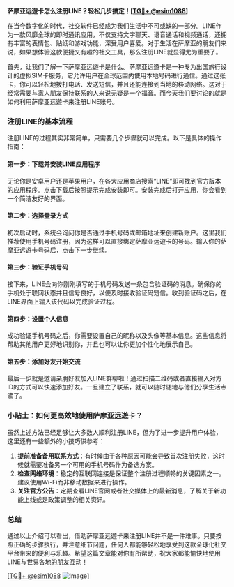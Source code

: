 **萨摩亚远遊卡怎么注册LINE？轻松几步搞定！[[TG💪+ @esim1088](https://t.me/s/esim1088)]**

在当今数字化的时代，社交软件已经成为我们生活中不可或缺的一部分。LINE作为一款风靡全球的即时通讯应用，不仅支持文字聊天、语音通话和视频通话，还拥有丰富的表情包、贴纸和游戏功能，深受用户喜爱。对于生活在萨摩亚的朋友们来说，如果想体验这款便捷又有趣的社交工具，那么注册LINE就显得尤为重要了。

首先，让我们了解一下萨摩亚远遊卡是什么。萨摩亚远遊卡是一种专为出国旅行设计的虚拟SIM卡服务，它允许用户在全球范围内使用本地号码进行通信。通过这张卡，你可以轻松地拨打电话、发送短信，并且还能连接到当地的移动网络。这对于经常需要与家人朋友保持联系的人来说无疑是一个福音。而今天我们要讨论的就是如何利用萨摩亚远遊卡来注册LINE账号。

### 注册LINE的基本流程

注册LINE的过程其实非常简单，只需要几个步骤就可以完成。以下是具体的操作指南：

#### 第一步：下载并安装LINE应用程序
无论你是安卓用户还是苹果用户，在各大应用商店搜索“LINE”即可找到官方版本的应用程序。点击下载后按照提示完成安装即可。安装完成后打开应用，你会看到一个简洁友好的界面。

#### 第二步：选择登录方式
初次启动时，系统会询问你是否通过手机号码或邮箱地址来创建新账户。这里我们推荐使用手机号码注册，因为这样可以直接绑定萨摩亚远遊卡的号码。输入你的萨摩亚远遊卡号码后，点击下一步继续。

#### 第三步：验证手机号码
接下来，LINE会向你刚刚填写的手机号码发送一条包含验证码的消息。确保你的手机处于联网状态并且信号良好，以便及时接收验证码短信。收到验证码之后，在LINE界面上输入该代码以完成验证过程。

#### 第四步：设置个人信息
成功验证手机号码之后，你需要设置自己的昵称以及头像等基本信息。这些信息将帮助其他用户更好地识别你，并且也可以让你更加个性化地展示自己。

#### 第五步：添加好友开始交流
最后一步就是邀请亲朋好友加入LINE群聊啦！通过扫描二维码或者直接输入对方ID的方式可以快速添加好友。一旦建立了联系，就可以随时随地与他们分享生活点滴了。

### 小贴士：如何更高效地使用萨摩亚远遊卡？
虽然上述方法已经足够让大多数人顺利注册LINE，但为了进一步提升用户体验，这里还有一些额外的小技巧供参考：

1. **提前准备备用联系方式**：有时候由于各种原因可能会导致首次注册失败，这时候就需要准备另一个可用的手机号码作为备选方案。
2. **检查网络环境**：稳定的互联网连接是保证整个注册过程顺畅的关键因素之一。建议使用Wi-Fi而非移动数据来进行操作。
3. **关注官方公告**：定期查看LINE官网或者社交媒体上的最新消息，了解关于新功能上线或是政策调整的相关资讯。

### 总结

通过以上介绍可以看出，借助萨摩亚远遊卡来注册LINE并不是一件难事。只要按照正确的步骤执行，并注意细节问题，任何人都能够轻松地享受到这款全球化社交平台带来的便利与乐趣。希望这篇文章能对你有所帮助，祝大家都能愉快地使用LINE与世界各地的朋友互动！

[[TG💪+ @esim1088](https://t.me/s/esim1088) ![Image](https://i.postimg.cc/4NQfJmqS/Snipaste-2025-05-13-00-14-12.png)]